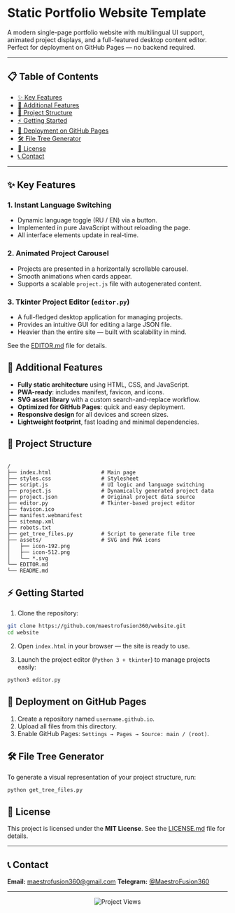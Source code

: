 # Static Portfolio Website Template

A modern single-page portfolio website with multilingual UI support, animated project displays, and a full-featured desktop content editor. Perfect for deployment on GitHub Pages — no backend required.

---

## 📋 Table of Contents

- [✨ Key Features](#-key-features)  
- [🔧 Additional Features](#-additional-features)  
- [📁 Project Structure](#-project-structure)  
- [⚡ Getting Started](#-getting-started)  
- [🚀 Deployment on GitHub Pages](#-deployment-on-github-pages)  
- [🛠️ File Tree Generator](#️-file-tree-generator)  
- [📄 License](#-license)  
- [📞 Contact](#-contact)  

---

## ✨ Key Features

### 1. **Instant Language Switching**
- Dynamic language toggle (RU / EN) via a button.
- Implemented in pure JavaScript without reloading the page.
- All interface elements update in real-time.

### 2. **Animated Project Carousel**
- Projects are presented in a horizontally scrollable carousel.
- Smooth animations when cards appear.
- Supports a scalable `project.js` file with autogenerated content.

### 3. **Tkinter Project Editor (`editor.py`)**
- A full-fledged desktop application for managing projects.
- Provides an intuitive GUI for editing a large JSON file.
- Heavier than the entire site — built with scalability in mind.

See the [EDITOR.md](EDITOR.md) file for details.

## 🔧 Additional Features

- **Fully static architecture** using HTML, CSS, and JavaScript.
- **PWA-ready**: includes manifest, favicon, and icons.
- **SVG asset library** with a custom search-and-replace workflow.
- **Optimized for GitHub Pages**: quick and easy deployment.
- **Responsive design** for all devices and screen sizes.
- **Lightweight footprint**, fast loading and minimal dependencies.

## 📁 Project Structure

```

/
├── index.html                # Main page
├── styles.css                # Stylesheet
├── script.js                 # UI logic and language switching
├── project.js                # Dynamically generated project data
├── project.json              # Original project data source
├── editor.py                 # Tkinter-based project editor
├── favicon.ico
├── manifest.webmanifest
├── sitemap.xml
├── robots.txt
├── get_tree_files.py         # Script to generate file tree
├── assets/                   # SVG and PWA icons
│   ├── icon-192.png
│   ├── icon-512.png
│   └── *.svg
└── EDITOR.md
└── README.md

```

## ⚡ Getting Started

1. Clone the repository:

```bash
git clone https://github.com/maestrofusion360/website.git
cd website
```

2. Open `index.html` in your browser — the site is ready to use.

3. Launch the project editor (`Python 3 + tkinter`) to manage projects easily:

```bash
python3 editor.py
```

## 🚀 Deployment on GitHub Pages

1. Create a repository named `username.github.io`.
2. Upload all files from this directory.
3. Enable GitHub Pages:
   `Settings → Pages → Source: main / (root)`.

## 🛠️ File Tree Generator

To generate a visual representation of your project structure, run:

```bash
python get_tree_files.py
```

## 📄 License

This project is licensed under the **MIT License**.
See the [LICENSE.md](LICENSE.md) file for details.

---

## 📞 Contact

**Email:** [maestrofusion360@gmail.com](mailto:maestrofusion360@gmail.com)
**Telegram:** [@MaestroFusion360](https://t.me/MaestroFusion360)

---

<p align="center">
  <img src="https://komarev.com/ghpvc/?username=MaestroFusion360-website&label=Project+Views&color=blue" alt="Project Views" />
</p>
